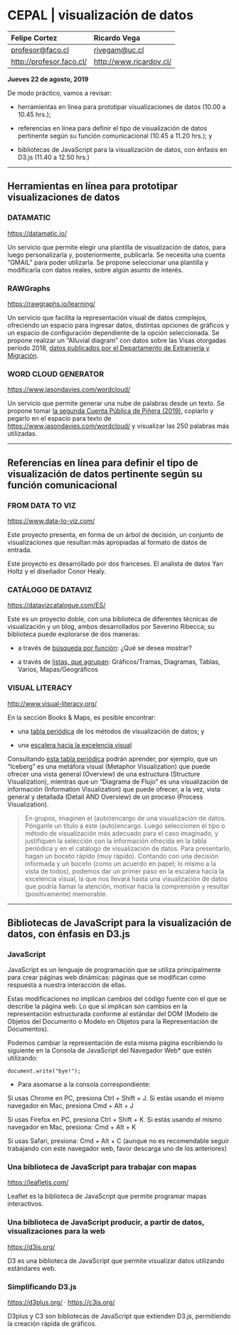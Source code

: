 # CEPAL | visualización de datos

| Felipe Cortez            |  Ricardo Vega           |
|:-------------------------|:------------------------|
| profesor@faco.cl         | rivegam@uc.cl           |
| http://profesor.faco.cl/ | http://www.ricardov.cl/ | 

**Jueves 22 de agosto, 2019**

De modo práctico, vamos a revisar:

- herramientas en línea para prototipar visualizaciones de datos (10.00 a 10.45 hrs.);

- referencias en línea para definir el tipo de visualización de datos pertinente según su función comunicacional (10.45 a 11.20 hrs.); y

- bibliotecas de JavaScript para la visualización de datos, con énfasis en D3.js (11.40 a 12.50 hrs.)

- - - - - - - - -

## Herramientas en línea para prototipar visualizaciones de datos

### DATAMATIC
https://datamatic.io/

Un servicio que permite elegir una plantilla de visualización de datos, para luego personalizarla y, posteriormente, publicarla. Se necesita una cuenta “GMAIL” para poder utilizarla. Se propone seleccionar una plantilla y modificarla con datos reales, sobre algún asunto de interés.

### RAWGraphs
https://rawgraphs.io/learning/ 

Un servicio que facilita la representación visual de datos complejos, ofreciendo un espacio para ingresar datos, distintas opciones de gráficos y un espacio de configuración dependiente de la opción seleccionada. Se propone realizar un “Alluvial diagram” con datos sobre las Visas otorgadas período 2018, [datos publicados por el Departamento de Extranjería y Migración](https://www.extranjeria.gob.cl/estadisticas-migratorias/).

### WORD CLOUD GENERATOR 
https://www.jasondavies.com/wordcloud/ 

Un servicio que permite generar una nube de palabras desde un texto. Se propone tomar [la segunda Cuenta Pública de Piñera (2019)](https://prensa.presidencia.cl/discurso.aspx?id=96642), copiarlo y pegarlo en el espacio para texto de https://www.jasondavies.com/wordcloud/  y visualizar las 250 palabras más utilizadas.

- - - - - - - - -

## Referencias en línea para definir el tipo de visualización de datos pertinente según su función comunicacional

### FROM DATA TO VIZ
https://www.data-to-viz.com/

Este proyecto presenta, en forma de un árbol de decisión, un conjunto de visualizaciones que resultan más apropiadas al formato de datos de entrada.

Este proyecto es desarrollado por dos franceses. El analista de datos Yan Holtz y el diseñador Conor Healy.

### CATÁLOGO DE DATAVIZ
https://datavizcatalogue.com/ES/

Este es un proyecto doble, con una biblioteca de diferentes técnicas de visualización y un blog, ambos desarrollados por Severino Ribecca; su biblioteca puede explorarse de dos maneras:

- a través de [búsqueda por función](https://datavizcatalogue.com/ES/buscar.html): ¿Qué se desea mostrar?

- a través de [listas, que agrupan](https://datavizcatalogue.com/ES/ver_por_lista.html): Gráficos/Tramas, Diagramas, Tablas, Varios, Mapas/Geográficos

### VISUAL LITERACY
http://www.visual-literacy.org/

En la sección Books & Maps, es posible encontrar:

- una [tabla periódica](http://www.visual-literacy.org/periodic_table/periodic_table.html) de los métodos de visualización de datos; y

- una [escalera hacia la excelencia visual](http://www.visual-literacy.org/stairs_of_viz/stairs_of_viz.html) 

Consultando [esta tabla periódica](http://www.visual-literacy.org/periodic_table/periodic_table.html) podrán aprender, por ejemplo, que un “Iceberg” es una metáfora visual (Metaphor Visualization) que puede ofrecer una vista general (Overview) de una estructura (Structure Visualization), mientras que un “Diagrama de Flujo” es una visualización de información (Information Visualization) que puede ofrecer, a la vez, vista general y detallada (Detail AND Overview) de un proceso (Process Visualization). 

> En grupos, imaginen el (auto)encargo de una visualización de datos. Pónganle un título a este (auto)encargo. Luego seleccionen el tipo o método de visualización más adecuado para el caso imaginado, y justifiquen la selección con la información ofrecida en la tabla periódica y en el catálogo de visualización de datos. Para presentarlo, hagan un boceto rápido (muy rápido). Contando con una decisión informada y un boceto (como un acuerdo en papel; lo mismo a la vista de todos), podemos dar un primer paso en la escalera hacia la excelencia visual, la que nos llevará hasta una visualización de datos que podría llamar la atención, motivar hacia la comprensión y resultar (positivamente) memorable.

- - - - - - - - -

## Bibliotecas de JavaScript para la visualización de datos, con énfasis en D3.js

### JavaScript

JavaScript es un lenguaje de programación que se utiliza principalmente para crear páginas web dinámicas: páginas que se modifican como respuesta a nuestra interacción de ellas.

Estas modificaciones no implican cambios del código fuente con el que se describe la página web. Lo que sí implican son cambios en la representación estructurada conforme al estándar del DOM (Modelo de Objetos del Documento o Modelo en Objetos para la Representación de Documentos).

Podemos cambiar la representación de esta misma página escribiendo lo siguiente en la Consola de JavaScript del Navegador Web* que estén utilizando:

`document.write("bye!");`

* Para asomarse a la consola correspondiente:

Si usas Chrome en PC, presiona Ctrl + Shift + J. Si estás usando el mismo navegador en Mac, presiona Cmd + Alt + J

Si usas Firefox en PC, presiona Ctrl + Shift + K. Si estás usando el mismo navegador en Mac, presiona: Cmd + Alt + K

Si usas Safari, presiona: Cmd + Alt + C (aunque no es recomendable seguir trabajando con este navegador web, favor descarga uno de los anteriores)

### Una biblioteca de JavaScript para trabajar con mapas

https://leafletjs.com/

Leaflet es la biblioteca de JavaScript que permite programar mapas interactivos.

### Una biblioteca de JavaScript producir, a partir de datos, visualizaciones para la web

https://d3js.org/

D3 es una biblioteca de JavaScript que permite visualizar datos utilizando estándares web.

### Simplificando D3.js

https://d3plus.org/ · https://c3js.org/

D3plus y C3 son bibliotecas de JavaScript que extienden D3.js, permitiendo la creación rápida de gráficos.
